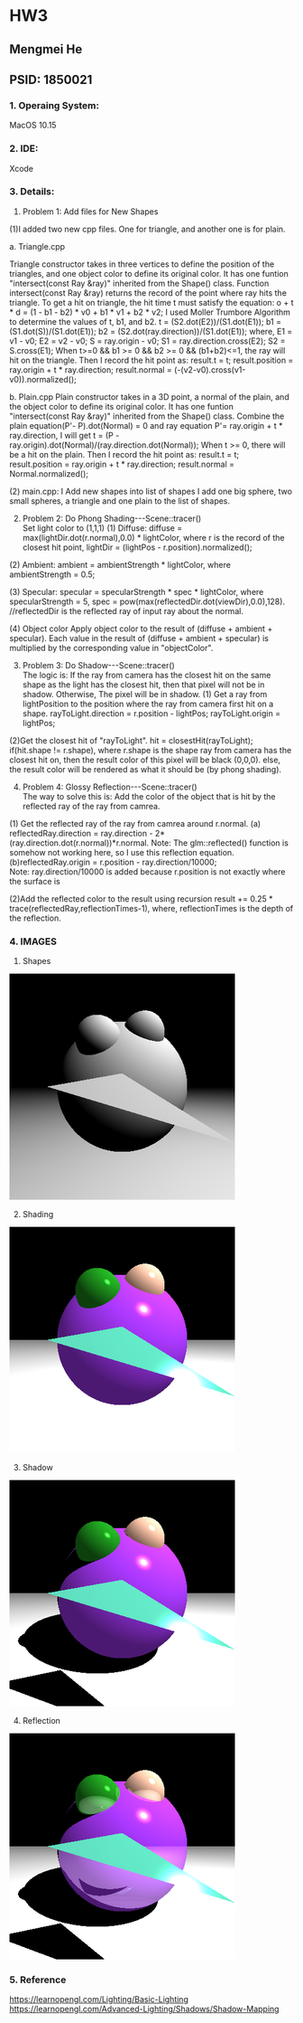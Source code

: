 # HW3

## Mengmei He
## PSID: 1850021

### 1. Operaing System:
MacOS 10.15

### 2. IDE:
Xcode

### 3. Details:
1. Problem 1: Add files for New Shapes

(1)I added two new cpp files. One for triangle, and another one is for plain.<br>

a. Triangle.cpp
<p>
Triangle constructor takes in three vertices to define the position of the triangles, and one object color to define its original color.
It has one funtion "intersect(const Ray &ray)" inherited from the Shape() class.
Function intersect(const Ray &ray) returns the record of the point where ray hits the triangle. 
To get a hit on triangle, the hit time t must satisfy the equation: o + t * d = (1 - b1 - b2) * v0 + b1 * v1 + b2 * v2;
I used Moller Trumbore Algorithm to determine the values of t, b1, and b2. 
t = (S2.dot(E2))/(S1.dot(E1));
b1 = (S1.dot(S))/(S1.dot(E1));
b2 = (S2.dot(ray.direction))/(S1.dot(E1));
where, E1 = v1 - v0;
    E2 = v2 - v0;
    S = ray.origin - v0;
    S1 = ray.direction.cross(E2);
    S2 = S.cross(E1);
When t>=0 && b1 >= 0 && b2 >= 0 && (b1+b2)<=1, the ray will hit on the triangle. 
Then I record the hit point as:
        result.t = t;
        result.position = ray.origin + t * ray.direction;
        result.normal = (-(v2-v0).cross(v1-v0)).normalized();
</p>
b. Plain.cpp
Plain constructor takes in a 3D point, a normal of the plain, and the object color to define its original color.
It has one funtion "intersect(const Ray &ray)" inherited from the Shape() class.
Combine the plain equation(P'- P).dot(Normal) = 0 and ray equation P'= ray.origin + t * ray.direction, 
I will get t = (P - ray.origin).dot(Normal)/(ray.direction.dot(Normal));
When t >= 0, there will be a hit on the plain.
Then I record the hit point as:
    result.t = t;
    result.position = ray.origin + t * ray.direction;
    result.normal = Normal.normalized();
    
(2) main.cpp: I Add new shapes into list of shapes 
I add one big sphere, two small spheres, a triangle and one plain to the list of shapes. 

2. Problem 2: Do Phong Shading---Scene::tracer() <br>
Set light color to (1,1,1)
(1) Diffuse: 
diffuse = max(lightDir.dot(r.normal),0.0) * lightColor, 
where r is the record of the closest hit point,
lightDir = (lightPos - r.position).normalized();

(2) Ambient: 
ambient = ambientStrength * lightColor, 
where ambientStrength = 0.5;

(3) Specular: 
specular = specularStrength * spec * lightColor, 
where specularStrength = 5, 
spec = pow(max(reflectedDir.dot(viewDir),0.0),128). //reflectedDir is the reflected ray of input ray about the normal.

(4) Object color 
Apply object color to the result of (diffuse + ambient + specular). 
Each value in the result of (diffuse + ambient + specular) is multiplied by the corresponding value in "objectColor".

3. Problem 3: Do Shadow---Scene::tracer() <br>
The logic is: 
If the ray from camera has the closest hit on the same shape as the light has the closest hit, then that pixel will not be in shadow.
Otherwise, The pixel will be in shadow.
(1) Get a ray from lightPosition to the position where the ray from camera first hit on a shape.
rayToLight.direction = r.position - lightPos;
rayToLight.origin = lightPos;

(2)Get the closest hit of "rayToLight".
hit = closestHit(rayToLight);
if(hit.shape != r.shape), where r.shape is the shape ray from camera has the closest hit on,
then the result color of this pixel will be black (0,0,0).
else, the result color will be rendered as what it should be (by phong shading).

4. Problem 4: Glossy Reflection---Scene::tracer() <br>
The way to solve this is: Add the color of the object that is hit by the reflected ray of the ray from camrea.

(1) Get the reflected ray of the ray from camrea around r.normal.
(a) reflectedRay.direction = ray.direction - 2*(ray.direction.dot(r.normal))*r.normal.
Note: The glm::reflected() function is somehow not working here, so I use this reflection equation.
(b)reflectedRay.origin = r.position - ray.direction/10000;  
Note: ray.direction/10000 is added because r.position is not exactly where the surface is

(2)Add the reflected color to the result using recursion
result += 0.25 * trace(reflectedRay,reflectionTimes-1),
where, reflectionTimes is the depth of the reflection.

### 4. IMAGES

1. Shapes

![Image of Ambient](Image/P1.png)

2. Shading

![Image of Ambient](Image/P2.png)

3. Shadow

![Image of Ambient](Image/P3.png)

4. Reflection

![Image of Ambient](Image/P4.png)

### 5. Reference
https://learnopengl.com/Lighting/Basic-Lighting <br>
https://learnopengl.com/Advanced-Lighting/Shadows/Shadow-Mapping

